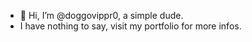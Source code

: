 - 👋 Hi, I’m @doggovippr0, a simple dude.
- I have nothing to say, visit my portfolio for more infos.
